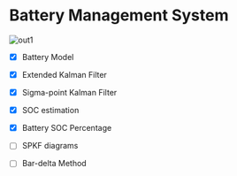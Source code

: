 # Battery Management System

![out1](https://user-images.githubusercontent.com/56114938/195864885-45188bf7-34ca-4940-b756-6dcf2d39209e.jpg)

- [x] Battery Model
- [x] Extended Kalman Filter
- [x] Sigma-point Kalman Filter
- [x] SOC estimation
- [x] Battery SOC Percentage
- [ ] SPKF diagrams
- [ ] Bar-delta Method



